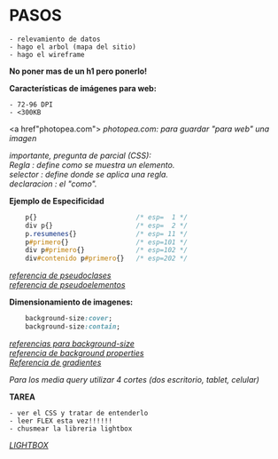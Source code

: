 # PASOS
    - relevamiento de datos
    - hago el arbol (mapa del sitio)
    - hago el wireframe

**No poner mas de un h1 pero ponerlo!**

**Características de imágenes para web:**

    - 72-96 DPI
    - <300KB

<a href"photopea.com"> *photopea.com: para guardar "para web" una imagen*</a><br>

*importante, pregunta de parcial (CSS):*<br>
*Regla       : define como se muestra un elemento.*<br>
*selector    : define donde se aplica una regla.*<br>
*declaracion : el "como".*<br>

**Ejemplo de Especificidad**

```css
    p{}                         /* esp=  1 */
    div p{}                     /* esp=  2 */
    p.resumenes{}               /* esp= 11 */
    p#primero{}                 /* esp=101 */
    div p#primero{}             /* esp=102 */
    div#contenido p#primero{}   /* esp=202 */
```

<a href="https://developer.mozilla.org/es/docs/Web/CSS/Pseudo-classes">*referencia de pseudoclases*</a><br>
<a href="https://developer.mozilla.org/es/docs/Web/CSS/Pseudo-elements">*referencia de pseudoelementos*</a><br>

**Dimensionamiento de imagenes:**

```css
    background-size:cover;
    background-size:contain;
```

<a href="https://developer.mozilla.org/es/docs/Web/CSS/background-size">*referencias para background-size*</a><br>
<a href="https://www.freecodecamp.org/news/learn-css-background-properties/">*referencia de background properties*</a></br>
<a href="https://developer.mozilla.org/es/docs/Web/CSS/CSS_Images/Using_CSS_gradients">*Referencia de gradientes*</a></br>

*Para los media query utilizar 4 cortes (dos escritorio, tablet, celular)*

**TAREA**

    - ver el CSS y tratar de entenderlo
    - leer FLEX esta vez!!!!!!
    - chusmear la libreria lightbox

<a href="https://lokeshdhakar.com/projects/lightbox2/">*LIGHTBOX*</a>


